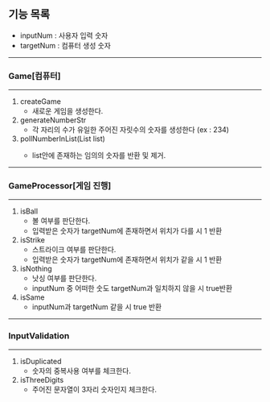 ## 기능 목록
+ inputNum : 사용자 입력 숫자
+ targetNum : 컴퓨터 생성 숫자

----------------------------------------
### Game[컴퓨터]

----------------------------------------
1. createGame
    + 새로운 게임을 생성한다.
2. generateNumberStr
    + 각 자리의 수가 유일한 주어진 자릿수의 숫자를 생성한다 (ex : 234)
3. pollNumberInList(List<Integer> list)
    + list안에 존재하는 임의의 숫자를 반환 및 제거.

-----------------------------------------
### GameProcessor[게임 진행]

-----------------------------------------
1. isBall
    + 볼 여부를 판단한다.
    + 입력받은 숫자가 targetNum에 존재하면서 위치가 다를 시 1 반환
2. isStrike
    + 스트라이크 여부를 판단한다.
    + 입력받은 숫자가 targetNum에 존재하면서 위치가 같을 시 1 반환
3. isNothing
    + 낫싱 여부를 판단한다.
    + inputNum 중 어떠한 숫도 targetNum과 일치하지 않을 시 true반환
4. isSame
    + inputNum과 targetNum 같을 시 true 반환

------------------------------------------
### InputValidation

------------------------------------------
1. isDuplicated
    + 숫자의 중복사용 여부를 체크한다.
2. isThreeDigits
    + 주어진 문자열이 3자리 숫자인지 체크한다.
